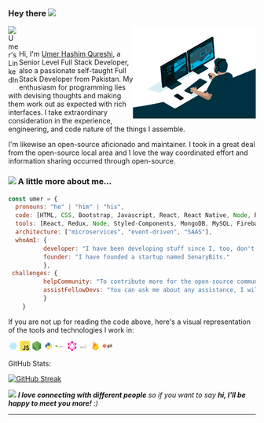 ### Hey there <img src="https://media.giphy.com/media/hvRJCLFzcasrR4ia7z/giphy.gif" width="25px">

<img align="right" alt="GIF" src="/code.gif" width="250" />

<a href="https://www.linkedin.com/in/umerhashimqureshi/">
  <img align="left" alt="Umer's LinkedIn" width="22px" src="https://img.icons8.com/?size=100&id=13930&format=png&color=000000" />
</a>

<br/>

<br/>

Hi, I'm [Umer Hashim Qureshi](https://umerhashimqureshi.com), a Senior Level Full Stack Developer, also a passionate self-taught Full Stack Developer from Pakistan. My enthusiasm for programming lies with devising thoughts and making them work out as expected with rich interfaces. I take extraordinary consideration in the experience, engineering, and code nature of the things I assemble.

I'm likewise an open-source aficionado and maintainer. I took in a great deal from the open-source local area and I love the way coordinated effort and information sharing occurred through open-source.

### <img src="https://media.giphy.com/media/VgCDAzcKvsR6OM0uWg/giphy.gif" width="50"> A little more about me...

```javascript
const umer = {
  pronouns: "he" | "him" | "his",
  code: [HTML, CSS, Bootstrap, Javascript, React, React Native, Node, Ruby, Python, Blockchain, Blockchain],
  tools: [React, Redux, Node, Styled-Components, MongoDB, MySQL, Firebase, Git],
  architecture: ["microservices", "event-driven", "SAAS"],
  whoAmI: {
          developer: "I have been developing stuff since I, too, don't even know for how long.",
          founder: "I have founded a startup named SenaryBits."
          },
 challenges: {
          helpCommunity: "To contribute more for the open-source community.",
          assistFellowDevs: "You can ask me about any assistance, I will try my best to get back to you ASAP."
          }
    }
```

If you are not up for reading the code above, here's a visual representation of the tools and technologies I work in:

<code><img height="20" src="https://raw.githubusercontent.com/github/explore/80688e429a7d4ef2fca1e82350fe8e3517d3494d/topics/react/react.png"></code>
<code><img height="20" src="https://raw.githubusercontent.com/github/explore/80688e429a7d4ef2fca1e82350fe8e3517d3494d/topics/javascript/javascript.png"></code>
<code><img height="20" src="https://raw.githubusercontent.com/github/explore/80688e429a7d4ef2fca1e82350fe8e3517d3494d/topics/nodejs/nodejs.png"></code>
<code><img height="20" src="https://raw.githubusercontent.com/github/explore/80688e429a7d4ef2fca1e82350fe8e3517d3494d/topics/python/python.png"></code>
<code><img height="20" src="https://raw.githubusercontent.com/github/explore/5c058a388828bb5fde0bcafd4bc867b5bb3f26f3/topics/mongodb/mongodb.png"></code>
<code><img height="20" src="https://raw.githubusercontent.com/github/explore/5c058a388828bb5fde0bcafd4bc867b5bb3f26f3/topics/graphql/graphql.png"></code>
<code><img height="20" src="https://raw.githubusercontent.com/github/explore/80688e429a7d4ef2fca1e82350fe8e3517d3494d/topics/mysql/mysql.png"></code>
<code><img height="20" src="https://raw.githubusercontent.com/github/explore/80688e429a7d4ef2fca1e82350fe8e3517d3494d/topics/firebase/firebase.png"></code>
<code><img height="20" src="https://raw.githubusercontent.com/github/explore/80688e429a7d4ef2fca1e82350fe8e3517d3494d/topics/git/git.png"></code>

GitHub Stats:

[![GitHub Streak](http://github-readme-streak-stats.herokuapp.com?user=umerhashimqureshi&theme=dracula)](https://git.io/streak-stats)

<img src="https://media.giphy.com/media/LnQjpWaON8nhr21vNW/giphy.gif" width="60"> <em><b>I love connecting with different people</b> so if you want to say <b>hi, I'll be happy to meet you more!</b> :)</em>

---
